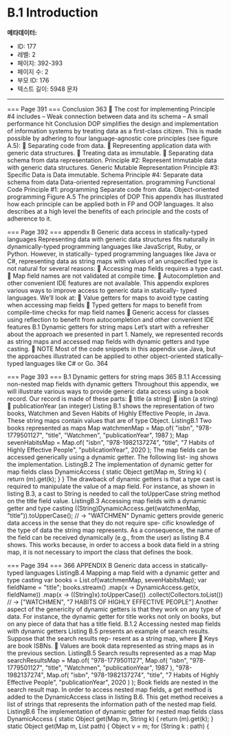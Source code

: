# B.1 Introduction

**메타데이터:**
- ID: 177
- 레벨: 2
- 페이지: 392-393
- 페이지 수: 2
- 부모 ID: 176
- 텍스트 길이: 5948 문자

---

=== Page 391 ===
Conclusion 363
 The cost for implementing Principle #4 includes
– Weak connection between data and its schema
– A small performance hit
Conclusion
DOP simplifies the design and implementation of information systems by treating
data as a first-class citizen. This is made possible by adhering to four language-agnostic
core principles (see figure A.5):
 Separating code from data.
 Representing application data with generic data structures.
 Treating data as immutable.
 Separating data schema from data representation.
Principle #2: Represent Immutable
data with generic data
structures.
Generic
Mutable
Representation
Principle #3:
Specific
Data is
Data immutable.
Schema
Principle #4: Separate
data schema from data
Data-oriented
representation.
programming
Functional
Code
Principle #1: programming
Separate code
from data.
Object-oriented
programming
Figure A.5 The principles of DOP
This appendix has illustrated how each principle can be applied both in FP and OOP
languages. It also describes at a high level the benefits of each principle and the costs
of adherence to it.

=== Page 392 ===
appendix B
Generic data access in
statically-typed languages
Representing data with generic data structures fits naturally in dynamically-typed
programming languages like JavaScript, Ruby, or Python. However, in statically-
typed programming languages like Java or C#, representing data as string maps
with values of an unspecified type is not natural for several reasons:
 Accessing map fields requires a type cast.
 Map field names are not validated at compile time.
 Autocompletion and other convenient IDE features are not available.
This appendix explores various ways to improve access to generic data in statically-
typed languages. We’ll look at:
 Value getters for maps to avoid type casting when accessing map fields
 Typed getters for maps to benefit from compile-time checks for map field
names
 Generic access for classes using reflection to benefit from autocompletion
and other convenient IDE features
B.1 Dynamic getters for string maps
Let’s start with a refresher about the approach we presented in part 1. Namely, we
represented records as string maps and accessed map fields with dynamic getters
and type casting.
 NOTE Most of the code snippets in this appendix use Java, but the approaches
illustrated can be applied to other object-oriented statically-typed languages like C#
or Go.
364

=== Page 393 ===
B.1 Dynamic getters for string maps 365
B.1.1 Accessing non-nested map fields with dynamic getters
Throughout this appendix, we will illustrate various ways to provide generic data access
using a book record. Our record is made of these parts:
 title (a string)
 isbn (a string)
 publicationYear (an integer)
Listing B.1 shows the representation of two books, Watchmen and Seven Habits of Highly
Effective People, in Java. These string maps contain values that are of type Object.
ListingB.1 Two books represented as maps
Map watchmenMap = Map.of(
"isbn", "978-1779501127",
"title", "Watchmen",
"publicationYear", 1987
);
Map sevenHabitsMap = Map.of(
"isbn", "978-1982137274",
"title", "7 Habits of Highly Effective People",
"publicationYear", 2020
);
The map fields can be accessed generically using a dynamic getter. The following list-
ing shows the implementation.
ListingB.2 The implementation of dynamic getter for map fields
class DynamicAccess {
static Object get(Map m, String k) {
return (m).get(k);
}
}
The drawback of dynamic getters is that a type cast is required to manipulate the value
of a map field. For instance, as shown in listing B.3, a cast to String is needed to call
the toUpperCase string method on the title field value.
ListingB.3 Accessing map fields with a dynamic getter and type casting
((String)DynamicAccess.get(watchmenMap, "title")).toUpperCase();
// → "WATCHMEN"
Dynamic getters provide generic data access in the sense that they do not require spe-
cific knowledge of the type of data the string map represents. As a consequence, the
name of the field can be received dynamically (e.g., from the user) as listing B.4
shows. This works because, in order to access a book data field in a string map, it is not
necessary to import the class that defines the book.

=== Page 394 ===
366 APPENDIX B Generic data access in statically-typed languages
ListingB.4 Mapping a map field with a dynamic getter and type casting
var books = List.of(watchmenMap, sevenHabitsMap);
var fieldName = "title";
books.stream()
.map(x -> DynamicAccess.get(x, fieldName))
.map(x -> ((String)x).toUpperCase())
.collect(Collectors.toList())
// → ["WATCHMEN", "7 HABITS OF HIGHLY EFFECTIVE PEOPLE"]
Another aspect of the genericity of dynamic getters is that they work on any type of
data. For instance, the dynamic getter for title works not only on books, but on any
piece of data that has a title field.
B.1.2 Accessing nested map fields with dynamic getters
Listing B.5 presents an example of search results. Suppose that the search results rep-
resent as a string map, where
 Keys are book ISBNs.
 Values are book data represented as string maps as in the previous section.
ListingB.5 Search results represented as a map
Map searchResultsMap = Map.of(
"978-1779501127", Map.of(
"isbn", "978-1779501127",
"title", "Watchmen",
"publicationYear", 1987
),
"978-1982137274", Map.of(
"isbn", "978-1982137274",
"title", "7 Habits of Highly Effective People",
"publicationYear", 2020
)
);
Book fields are nested in the search result map. In order to access nested map fields, a
get method is added to the DynamicAccess class in listing B.6. This get method
receives a list of strings that represents the information path of the nested map field.
ListingB.6 The implementation of dynamic getter for nested map fields
class DynamicAccess {
static Object get(Map m, String k) {
return (m).get(k);
}
static Object get(Map m, List<String> path) {
Object v = m;
for (String k : path) {
